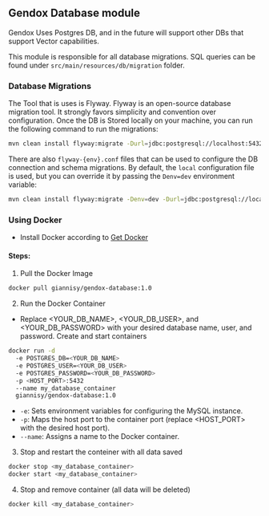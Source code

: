 ## Gendox Database module

Gendox Uses Postgres DB, and in the future will support other DBs that support Vector capabilities.

This module is responsible for all database migrations. SQL queries can be found under `src/main/resources/db/migration` folder.


### Database Migrations
The Tool that is uses is Flyway. Flyway is an open-source database migration tool. It strongly favors simplicity and convention over configuration.
Once the DB is Stored locally on your machine, you can run the following command to run the migrations:


```bash
mvn clean install flyway:migrate -Durl=jdbc:postgresql://localhost:5432/postgres -Duser=your_username -Dpassword=your_password
```

There are also `flyway-{env}.conf` files that can be used to configure the DB connection and schema migrations.
By default, the `local` configuration file is used, but you can override it by passing the `Denv=dev` environment variable:

```bash
mvn clean install flyway:migrate -Denv=dev -Durl=jdbc:postgresql://localhost:5432/postgres -Duser=your_username -Dpassword=your_password
```


### Using Docker

- Install Docker according to [Get Docker](https://docs.docker.com/get-docker/)

#### Steps:

1. Pull the Docker Image
```bash
docker pull giannisy/gendox-database:1.0
```
2. Run the Docker Container
  - Replace <YOUR_DB_NAME>, <YOUR_DB_USER>, and <YOUR_DB_PASSWORD> with your desired database name, user, and password.
Create and start containers
```bash
docker run -d   
  -e POSTGRES_DB=<YOUR_DB_NAME> 
  -e POSTGRES_USER=<YOUR_DB_USER> 
  -e POSTGRES_PASSWORD=<YOUR_DB_PASSWORD> 
  -p <HOST_PORT>:5432
  --name my_database_container 
  giannisy/gendox-database:1.0
```

  - `-e`: Sets environment variables for configuring the MySQL instance.
  - `-p`: Maps the host port to the container port (replace <HOST_PORT> with the desired host port).
  - `--name`: Assigns a name to the Docker container.


3. Stop and restart the conteiner with all data saved
```bash
docker stop <my_database_container>
docker start <my_database_container>
```

4. Stop and remove container (all data will be deleted)
```bash
docker kill <my_database_container>
```
